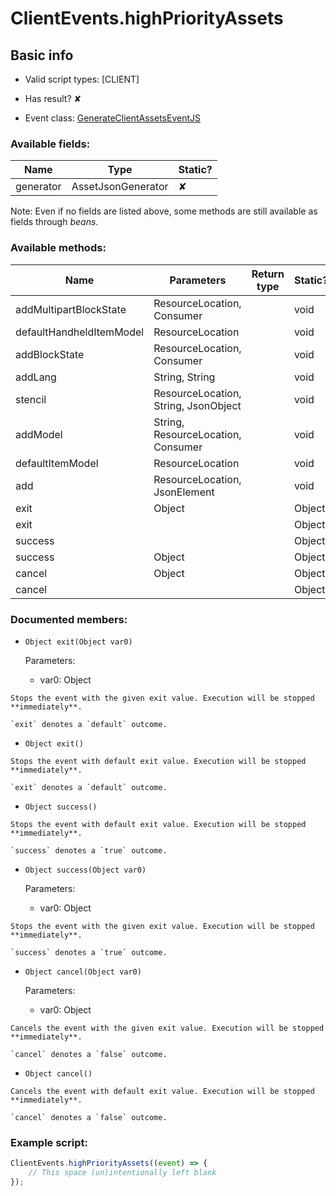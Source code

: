 # ClientEvents.highPriorityAssets

## Basic info

- Valid script types: [CLIENT]

- Has result? ✘

- Event class: [GenerateClientAssetsEventJS](https://github.com/KubeJS-Mods/KubeJS/tree/2001/common/src/main/java/dev/latvian/mods/kubejs/client/GenerateClientAssetsEventJS.java)

### Available fields:

| Name | Type | Static? |
| ---- | ---- | ------- |
| generator | AssetJsonGenerator | ✘ |

Note: Even if no fields are listed above, some methods are still available as fields through *beans*.

### Available methods:

| Name | Parameters | Return type | Static? |
| ---- | ---------- | ----------- | ------- |
| addMultipartBlockState | ResourceLocation, Consumer<MultipartBlockStateGenerator> |  | void | ✘ |
| defaultHandheldItemModel | ResourceLocation |  | void | ✘ |
| addBlockState | ResourceLocation, Consumer<VariantBlockStateGenerator> |  | void | ✘ |
| addLang | String, String |  | void | ✘ |
| stencil | ResourceLocation, String, JsonObject |  | void | ✘ |
| addModel | String, ResourceLocation, Consumer<ModelGenerator> |  | void | ✘ |
| defaultItemModel | ResourceLocation |  | void | ✘ |
| add | ResourceLocation, JsonElement |  | void | ✘ |
| exit | Object |  | Object | ✘ |
| exit |  |  | Object | ✘ |
| success |  |  | Object | ✘ |
| success | Object |  | Object | ✘ |
| cancel | Object |  | Object | ✘ |
| cancel |  |  | Object | ✘ |


### Documented members:

- `Object exit(Object var0)`

  Parameters:
  - var0: Object

```
Stops the event with the given exit value. Execution will be stopped **immediately**.

`exit` denotes a `default` outcome.
```

- `Object exit()`
```
Stops the event with default exit value. Execution will be stopped **immediately**.

`exit` denotes a `default` outcome.
```

- `Object success()`
```
Stops the event with default exit value. Execution will be stopped **immediately**.

`success` denotes a `true` outcome.
```

- `Object success(Object var0)`

  Parameters:
  - var0: Object

```
Stops the event with the given exit value. Execution will be stopped **immediately**.

`success` denotes a `true` outcome.
```

- `Object cancel(Object var0)`

  Parameters:
  - var0: Object

```
Cancels the event with the given exit value. Execution will be stopped **immediately**.

`cancel` denotes a `false` outcome.
```

- `Object cancel()`
```
Cancels the event with default exit value. Execution will be stopped **immediately**.

`cancel` denotes a `false` outcome.
```



### Example script:

```js
ClientEvents.highPriorityAssets((event) => {
	// This space (un)intentionally left blank
});
```

